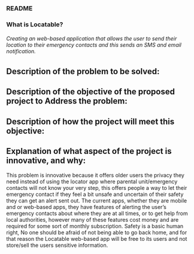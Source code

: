 ### README


### What is Locatable?
###### Creating an web-based application that allows the user to send their location to their emergency contacts and this sends an SMS and email notification.

## Description of the problem to be solved:


## Description of the objective of the proposed project to Address the problem:


## Description of how the project will meet this objective:


## Explanation of what aspect of the project is innovative, and why:
This problem is innovative because it offers older users the privacy they need instead of using the locator 
app where parental unit/emergency contacts will not know your very step, this offers people a way to let 
their emergency contact if they feel a bit unsafe and uncertain of their safety they can get an alert sent out. The 
current apps, whether they are mobile and or web-based apps, they have features of alerting the user’s emergency 
contacts about where they are at all times, or to get help from local authorities, however many of 
these features cost money and are required for some sort of monthly subscription. Safety is a basic human right,
No one should be afraid of not being able to go back home, and for that reason the Locatable web-based app 
will be free to its users and not store/sell the users sensitive information.


<!-- [Installation Guide](docs/Installation_Guide.md) -->

